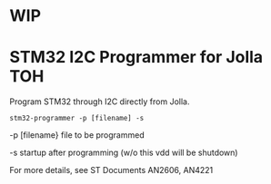 WIP
===

STM32 I2C Programmer for Jolla TOH
====================

Program STM32 through I2C directly from Jolla.

``stm32-programmer -p [filename] -s``

-p [filename}   file to be programmed

-s startup after programming (w/o this vdd will be shutdown)

For more details, see ST Documents AN2606, AN4221
